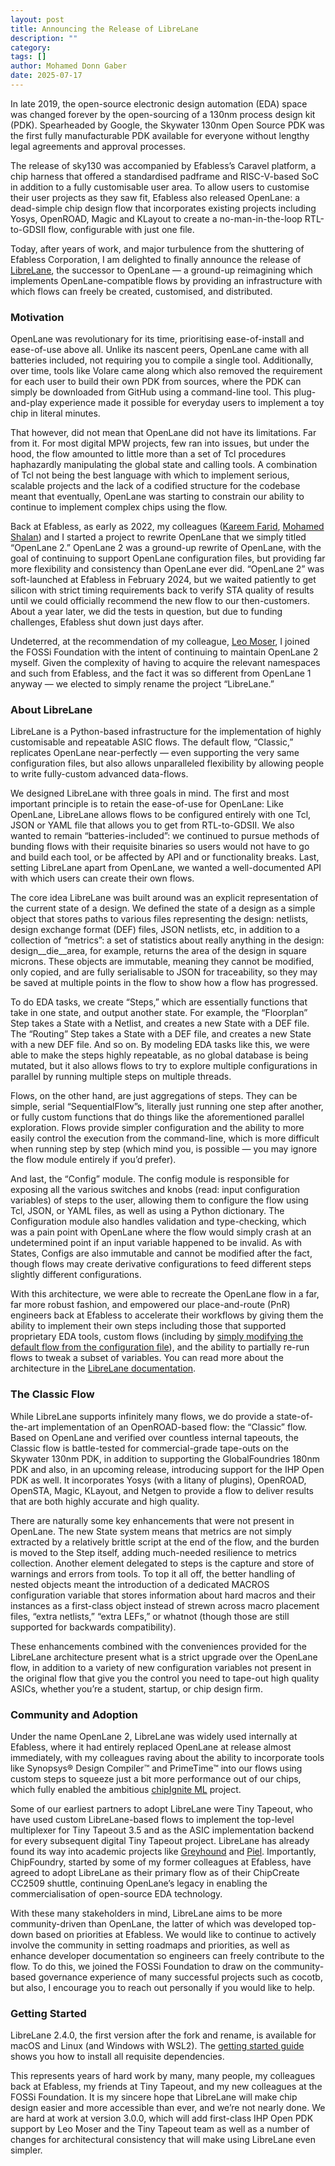 ```yaml
---
layout: post
title: Announcing the Release of LibreLane
description: ""
category:
tags: []
author: Mohamed Donn Gaber
date: 2025-07-17
---
```


In late 2019, the open-source electronic design automation (EDA) space was changed forever by the open-sourcing of a 130nm process design kit (PDK). Spearheaded by Google, the Skywater 130nm Open Source PDK was the first fully manufacturable PDK available for everyone without lengthy legal agreements and approval processes.

The release of sky130 was accompanied by Efabless’s Caravel platform, a chip harness that offered a standardised padframe and RISC-V-based SoC in addition to a fully customisable user area. To allow users to customise their user projects as they saw fit, Efabless also released OpenLane: a dead-simple chip design flow that incorporates existing projects including Yosys, OpenROAD, Magic and KLayout to create a no-man-in-the-loop RTL-to-GDSII flow, configurable with just one file.

Today, after years of work, and major turbulence from the shuttering of Efabless Corporation, I am delighted to finally announce the release of [LibreLane](https://github.com/librelane/librelane), the successor to OpenLane — a ground-up reimagining which implements OpenLane-compatible flows by providing an infrastructure with which flows can freely be created, customised, and distributed.

### Motivation

OpenLane was revolutionary for its time, prioritising ease-of-install and ease-of-use above all. Unlike its nascent peers, OpenLane came with all batteries included, not requiring you to compile a single tool. Additionally, over time, tools like Volare came along which also removed the requirement for each user to build their own PDK from sources, where the PDK can simply be downloaded from GitHub using a command-line tool. This plug-and-play experience made it possible for everyday users to implement a toy chip in literal minutes.

That however, did not mean that OpenLane did not have its limitations. Far from it. For most digital MPW projects, few ran into issues, but under the hood, the flow amounted to little more than a set of Tcl procedures haphazardly manipulating the global state and calling tools. A combination of Tcl not being the best language with which to implement serious, scalable projects and the lack of a codified structure for the codebase meant that eventually, OpenLane was starting to constrain our ability to continue to implement complex chips using the flow.

Back at Efabless, as early as 2022, my colleagues ([Kareem Farid](http://github.com/kareefardi), [Mohamed Shalan](http://github.com/shalan)) and I started a project to rewrite OpenLane that we simply titled “OpenLane 2.” OpenLane 2 was a ground-up rewrite of OpenLane, with the goal of continuing to support OpenLane configuration files, but providing far more flexibility and consistency than OpenLane ever did. “OpenLane 2” was soft-launched at Efabless in February 2024, but we waited patiently to get silicon with strict timing requirements back to verify STA quality of results until we could officially recommend the new flow to our then-customers. About a year later, we did the tests in question, but due to funding challenges, Efabless shut down just days after.

Undeterred, at the recommendation of my colleague, [Leo Moser](http://github.com/mole99), I joined the FOSSi Foundation with the intent of continuing to maintain OpenLane 2 myself. Given the complexity of having to acquire the relevant namespaces and such from Efabless, and the fact it was so different from OpenLane 1 anyway — we elected to simply rename the project “LibreLane.”

### About LibreLane

LibreLane is a Python-based infrastructure for the implementation of highly customisable and repeatable ASIC flows. The default flow, “Classic,” replicates OpenLane near-perfectly — even supporting the very same configuration files, but also allows unparalleled flexibility by allowing people to write fully-custom advanced data-flows.

We designed LibreLane with three goals in mind. The first and most important principle is to retain the ease-of-use for OpenLane: Like OpenLane, LibreLane allows flows to be configured entirely with one Tcl, JSON or YAML file that allows you to get from RTL-to-GDSII. We also wanted to remain “batteries-included”: we continued to pursue methods of bunding flows with their requisite binaries so users would not have to go and build each tool, or be affected by API and or functionality breaks. Last, setting LibreLane apart from OpenLane, we wanted a well-documented API with which users can create their own flows.

The core idea LibreLane was built around was an explicit representation of the current state of a design. We defined the state of a design as a simple object that stores paths to various files representing the design: netlists, design exchange format (DEF) files, JSON netlists, etc, in addition to a collection of “metrics”: a set of statistics about really anything in the design: design__die__area, for example, returns the area of the design in square microns. These objects are immutable, meaning they cannot be modified, only copied, and are fully serialisable to JSON for traceability, so they may be saved at multiple points in the flow to show how a flow has progressed.

To do EDA tasks, we create “Steps,” which are essentially functions that take in one state, and output another state. For example, the “Floorplan” Step takes a State with a Netlist, and creates a new State with a DEF file. The “Routing” Step takes a State with a DEF file, and creates a new State with a new DEF file. And so on. By modeling EDA tasks like this, we were able to make the steps highly repeatable, as no global database is being mutated, but it also allows flows to try to explore multiple configurations in parallel by running multiple steps on multiple threads.

Flows, on the other hand, are just aggregations of steps. They can be simple, serial “SequentialFlow”s, literally just running one step after another, or fully custom functions that do things like the aforementioned parallel exploration. Flows provide simpler configuration and the ability to more easily control the execution from the command-line, which is more difficult when running step by step (which mind you, is possible — you may ignore the flow module entirely if you’d prefer).

And last, the “Config” module. The config module is responsible for exposing all the various switches and knobs (read: input configuration variables) of steps to the user, allowing them to configure the flow using Tcl, JSON, or YAML files, as well as using a Python dictionary. The Configuration module also handles validation and type-checking, which was a pain point with OpenLane where the flow would simply crash at an undetermined point if an input variable happened to be invalid. As with States, Configs are also immutable and cannot be modified after the fact, though flows may create derivative configurations to feed different steps slightly different configurations.

With this architecture, we were able to recreate the OpenLane flow in a far, far more robust fashion, and empowered our place-and-route (PnR) engineers back at Efabless to accelerate their workflows by giving them the ability to implement their own steps including those that supported proprietary EDA tools, custom flows (including by [simply modifying the default flow from the configuration file](https://librelane.readthedocs.io/en/latest/usage/writing_custom_flows.html#by-substituting-steps)), and the ability to partially re-run flows to tweak a subset of variables. You can read more about the architecture in the [LibreLane documentation](https://librelane.readthedocs.io/en/latest/reference/architecture.html).

### The Classic Flow

While LibreLane supports infinitely many flows, we do provide a state-of-the-art implementation of an OpenROAD-based flow: the “Classic” flow. Based on OpenLane and verified over countless internal tapeouts, the Classic flow is battle-tested for commercial-grade tape-outs on the Skywater 130nm PDK, in addition to supporting the GlobalFoundries 180nm PDK and also, in an upcoming release, introducing support for the IHP Open PDK as well. It incorporates Yosys (with a litany of plugins), OpenROAD, OpenSTA, Magic, KLayout, and Netgen to provide a flow to deliver results that are both highly accurate and high quality.

There are naturally some key enhancements that were not present in OpenLane. The new State system means that metrics are not simply extracted by a relatively brittle script at the end of the flow, and the burden is moved to the Step itself, adding much-needed resilience to metrics collection. Another element delegated to steps is the capture and store of warnings and errors from tools. To top it all off, the better handling of nested objects meant the introduction of a dedicated MACROS configuration variable that stores information about hard macros and their instances as a first-class object instead of strewn across macro placement files, “extra netlists,” “extra LEFs,” or whatnot (though those are still supported for backwards compatibility).

These enhancements combined with the conveniences provided for the LibreLane architecture present what is a strict upgrade over the OpenLane flow, in addition to a variety of new configuration variables not present in the original flow that give you the control you need to tape-out high quality ASICs, whether you’re a student, startup, or chip design firm.

### Community and Adoption

Under the name OpenLane 2, LibreLane was widely used internally at Efabless, where it had entirely replaced OpenLane at release almost immediately, with my colleagues raving about the ability to incorporate tools like Synopsys® Design Compiler™ and PrimeTime™ into our flows using custom steps to squeeze just a bit more performance out of our chips, which fully enabled the ambitious [chipIgnite ML](https://efabless.com/chipignite-ml) project.

Some of our earliest partners to adopt LibreLane were Tiny Tapeout, who have used custom LibreLane-based flows to implement the top-level multiplexer for Tiny Tapeout 3.5 and as the ASIC implementation backend for every subsequent digital Tiny Tapeout project. LibreLane has already found its way into academic projects like [Greyhound](https://github.com/mole99/greyhound-ihp) and [Piel](https://github.com/daquintero/piel). Importantly, ChipFoundry, started by some of my former colleagues at Efabless, have agreed to adopt LibreLane as their primary flow as of their ChipCreate CC2509 shuttle, continuing OpenLane’s legacy in enabling the commercialisation of open-source EDA technology.

With these many stakeholders in mind, LibreLane aims to be more community-driven than OpenLane, the latter of which was developed top-down based on priorities at Efabless. We would like to continue to actively involve the community in setting roadmaps and priorities, as well as enhance developer documentation so engineers can freely contribute to the flow. To do this, we joined the FOSSi Foundation to draw on the community-based governance experience of many successful projects such as cocotb, but also, I encourage you to reach out personally if you would like to help.

### Getting Started

LibreLane 2.4.0, the first version after the fork and rename, is available for macOS and Linux (and Windows with WSL2). The [getting started guide](https://librelane.readthedocs.io/en/latest/getting_started/index.html) shows you how to install all requisite dependencies.

This represents years of hard work by many, many people, my colleagues back at Efabless, my friends at Tiny Tapeout, and my new colleagues at the FOSSi Foundation. It is my sincere hope that LibreLane will make chip design easier and more accessible than ever, and we’re not nearly done. We are hard at work at version 3.0.0, which will add first-class IHP Open PDK support by Leo Moser and the Tiny Tapeout team as well as a number of changes for architectural consistency that will make using LibreLane even simpler.
